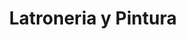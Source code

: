 ---
title: "Latroneria y Pintura"
url: /barrios-unidos/latroneria-y-pintura/
shop: piezas de automóviles
---